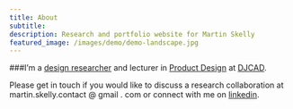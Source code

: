 ```yaml
---
title: About
subtitle:
description: Research and portfolio website for Martin Skelly
featured_image: /images/demo/demo-landscape.jpg
---
```



###I’m a [design researcher](https://www.dundee.ac.uk/people/martin-skelly) and lecturer in [Product Design](https://www.dundee.ac.uk/undergraduate/product-design) at [DJCAD](https://www.dundee.ac.uk/djcad/).

Please get in touch if you would like to discuss a research collaboration at martin.skelly.contact @ gmail . com or connect with me on [linkedin](https://www.linkedin.com/in/martinskelly/).
